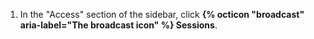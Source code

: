 1. In the "Access" section of the sidebar, click **{% octicon "broadcast" aria-label="The broadcast icon" %} Sessions**.
